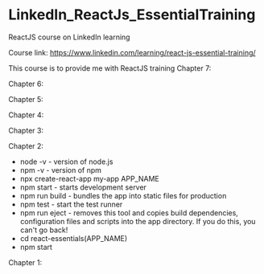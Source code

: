 # LinkedIn_ReactJs_EssentialTraining

ReactJS course on LinkedIn learning

Course link:
https://www.linkedin.com/learning/react-js-essential-training/

This course is to provide me with ReactJS training
Chapter 7:

Chapter 6:

Chapter 5:

Chapter 4:

Chapter 3:

Chapter 2:

- node -v - version of node.js
- npm -v - version of npm
- npx create-react-app my-app APP_NAME
- npm start - starts development server
- npm run build - bundles the app into static files for production
- npm test - start the test runner
- npm run eject - removes this tool and copies build dependencies, configuration files and scripts into the app directory. If you do this, you can't go back!
- cd react-essentials(APP_NAME)
- npm start

Chapter 1:
